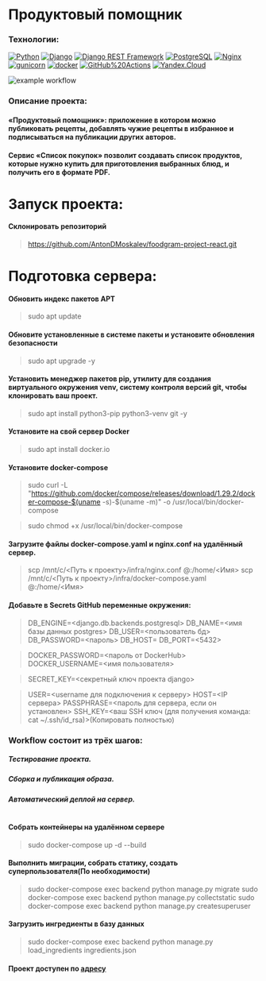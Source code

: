 # Продуктовый помощник

### Технологии:
[![Python](https://img.shields.io/badge/-Python-464646?style=flat-square&logo=Python)](https://www.python.org/) [![Django](https://img.shields.io/badge/-Django-464646?style=flat-square&logo=Django)](https://www.djangoproject.com/) [![Django REST Framework](https://img.shields.io/badge/-Django%20REST%20Framework-464646?style=flat-square&logo=Django%20REST%20Framework)](https://www.django-rest-framework.org/) [![PostgreSQL](https://img.shields.io/badge/-PostgreSQL-464646?style=flat-square&logo=PostgreSQL)](https://www.postgresql.org/) [![Nginx](https://img.shields.io/badge/-NGINX-464646?style=flat-square&logo=NGINX)](https://nginx.org/ru/) [![gunicorn](https://img.shields.io/badge/-gunicorn-464646?style=flat-square&logo=gunicorn)](https://gunicorn.org/) [![docker](https://img.shields.io/badge/-Docker-464646?style=flat-square&logo=docker)](https://www.docker.com/) [![GitHub%20Actions](https://img.shields.io/badge/-GitHub%20Actions-464646?style=flat-square&logo=GitHub%20actions)](https://github.com/features/actions) [![Yandex.Cloud](https://img.shields.io/badge/-Yandex.Cloud-464646?style=flat-square&logo=Yandex.Cloud)](https://cloud.yandex.ru/)

![example workflow](https://github.com/AntonDMoskalev/foodgram-project-react/actions/workflows/main.yml/badge.svg)

### Описание проекта:
#### «Продуктовый помощник»: приложение в котором можно публиковать рецепты, добавлять чужие рецепты в избранное и подписываться на публикации других авторов.
#### Сервис «Список покупок» позволит создавать список продуктов, которые нужно купить для приготовления выбранных блюд, и получить его в формате PDF.

# Запуск проекта:

#### Склонировать репозиторий
> https://github.com/AntonDMoskalev/foodgram-project-react.git

# Подготовка сервера:

#### Обновить индекс пакетов APT
>sudo apt update 

#### Обновите установленные в системе пакеты и установите обновления безопасности
>sudo apt upgrade -y

#### Установить менеджер пакетов pip, утилиту для создания виртуального окружения venv, систему контроля версий git, чтобы клонировать ваш проект.
>sudo apt install python3-pip python3-venv git -y

#### Установите на свой сервер Docker
>sudo apt install docker.io

#### Установите docker-compose
>sudo curl -L "https://github.com/docker/compose/releases/download/1.29.2/docker-compose-$(uname -s)-$(uname -m)" -o /usr/local/bin/docker-compose

>sudo chmod +x /usr/local/bin/docker-compose

#### Загрузите файлы docker-compose.yaml и nginx.conf на удалённый сервер.
>scp /mnt/c/<Путь к проекту>/infra/nginx.conf  <login>@<IP>:/home/<Имя>
>scp /mnt/c/<Путь к проекту>/infra/docker-compose.yaml  <login>@<IP>:/home/<Имя>

#### Добавьте в Secrets GitHub переменные окружения:
>DB_ENGINE=<django.db.backends.postgresql>
>DB_NAME=<имя базы данных postgres>
>DB_USER=<пользователь бд>
>DB_PASSWORD=<пароль>
>DB_HOST=<db>
>DB_PORT=<5432>

>DOCKER_PASSWORD=<пароль от DockerHub>
>DOCKER_USERNAME=<имя пользователя>

>SECRET_KEY=<секретный ключ проекта django>

>USER=<username для подключения к серверу>
>HOST=<IP сервера>
>PASSPHRASE=<пароль для сервера, если он установлен>
>SSH_KEY=<ваш SSH ключ (для получения команда: cat ~/.ssh/id_rsa)>(Копировать полностью)

### Workflow состоит из трёх шагов:
##### Тестирование проекта.
##### Сборка и публикация образа.
##### Автоматический деплой на сервер.
#
#
#### Собрать контейнеры на удалённом сервере
>sudo docker-compose up -d --build

#### Выполнить миграции, собрать статику, создать суперпользователя(По необходимости)
>sudo docker-compose exec backend python manage.py migrate
>sudo docker-compose exec backend python manage.py collectstatic
>sudo docker-compose exec backend python manage.py createsuperuser

#### Загрузить ингредиенты в базу данных
>sudo docker-compose exec backend python manage.py load_ingredients ingredients.json

#### Проект доступен по [адресу](http://178.154.227.92/)
